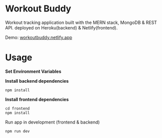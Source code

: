# Workout Buddy
Workout tracking application built with the MERN stack, MongoDB & REST API.
deployed on Heroku(backend) & Netlify(frontend).

Demo: [workoutbuddy.netlify.app](https://workoutbuddy.netlify.app)

# Usage
__Set Environment Variables__

__Install backend dependencies__

```
npm install
```

__Install frontend dependencies__

```
cd frontend
npm install
```
Run app in development (frontend & backend)

```
npm run dev
```

